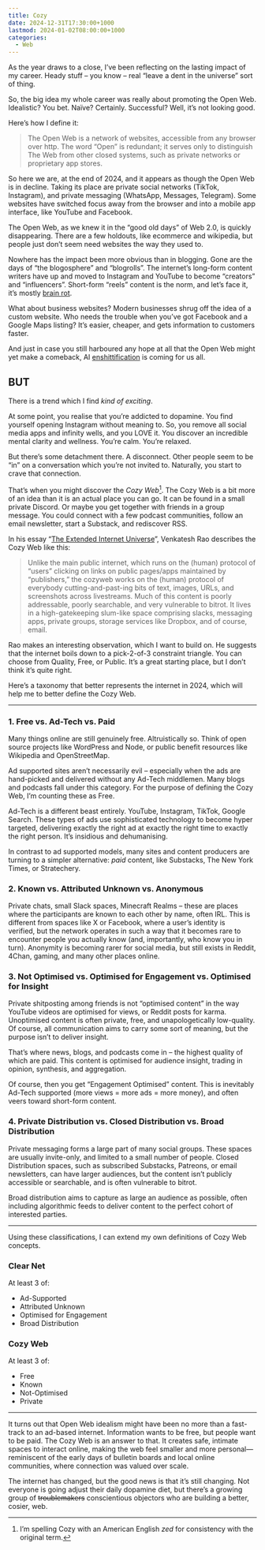 ```yaml
---
title: Cozy
date: 2024-12-31T17:30:00+1000
lastmod: 2024-01-02T08:00:00+1000
categories:
  - Web
---
```


As the year draws to a close, I’ve been reflecting on the lasting impact of my career. Heady stuff – you know – real “leave a dent in the universe” sort of thing.

So, the big idea my whole career was really about promoting the Open Web. Idealistic? You bet. Naïve? Certainly. Successful? Well, it’s not looking good.

<!--more-->

Here’s how I define it:

> The Open Web is a network of websites, accessible from any browser over http. The word “Open” is redundant; it serves only to distinguish The Web from other closed systems, such as private networks or proprietary app stores.

So here we are, at the end of 2024, and it appears as though the Open Web is in decline. Taking its place are private social networks (TikTok, Instagram), and private messaging (WhatsApp, Messages, Telegram). Some websites have switched focus away from the browser and into a mobile app interface, like YouTube and Facebook.

The Open Web, as we knew it in the “good old days” of Web 2.0, is quickly disappearing. There are a few holdouts, like ecommerce and wikipedia, but people just don’t seem need websites the way they used to.

Nowhere has the impact been more obvious than in blogging. Gone are the days of “the blogosphere” and “blogrolls”. The internet’s long-form content writers have up and moved to Instagram and YouTube to become “creators” and “influencers”. Short-form “reels” content is the norm, and let’s face it, it’s mostly [brain rot](https://corp.oup.com/news/brain-rot-named-oxford-word-of-the-year-2024/).

What about business websites? Modern businesses shrug off the idea of a custom website. Who needs the trouble when you’ve got Facebook and a Google Maps listing? It’s easier, cheaper, and gets information to customers faster.

And just in case you still harboured any hope at all that the Open Web might yet make a comeback, AI [enshittification](https://www.macquariedictionary.com.au/woty-2024/) is coming for us all.

BUT
---

There is a trend which I find *kind of exciting*.

At some point, you realise that you’re addicted to dopamine. You find yourself opening Instagram without meaning to. So, you remove all social media apps and infinity wells, and you LOVE it. You discover an incredible mental clarity and wellness. You’re calm. You’re relaxed.

But there’s some detachment there. A disconnect. Other people seem to be “in” on a conversation which you’re not invited to. Naturally, you start to crave that connection.

That’s when you might discover the *Cozy Web*[^1]. The Cozy Web is a bit more of an idea than it is an actual place you can go. It can be found in a small private Discord. Or maybe you get together with friends in a group message. You could connect with a few podcast communities, follow an email newsletter, start a Substack, and rediscover RSS.

In his essay “[The Extended Internet Universe](https://contraptions.venkateshrao.com/p/the-extended-internet-universe)”, Venkatesh Rao describes the Cozy Web like this:

> Unlike the main public internet, which runs on the (human) protocol of “users” clicking on links on public pages/apps maintained by “publishers,” the cozyweb works on the (human) protocol of everybody cutting-and-past-ing bits of text, images, URLs, and screenshots across livestreams. Much of this content is poorly addressable, poorly searchable, and very vulnerable to bitrot. It lives in a high-gatekeeping slum-like space comprising slacks, messaging apps, private groups, storage services like Dropbox, and of course, email.

Rao makes an interesting observation, which I want to build on. He suggests that the internet boils down to a pick-2-of-3 constraint triangle. You can choose from Quality, Free, or Public. It’s a great starting place, but I don’t think it’s quite right.

Here’s a taxonomy that better represents the internet in 2024, which will help me to better define the Cozy Web.

---

### 1. Free vs. Ad-Tech vs. Paid

Many things online are still genuinely free. Altruistically so. Think of open source projects like WordPress and Node, or public benefit resources like Wikipedia and OpenStreetMap.

Ad supported sites aren’t necessarily evil – especially when the ads are hand-picked and delivered without any Ad-Tech middlemen. Many blogs and podcasts fall under this category.  For the purpose of defining the Cozy Web, I’m counting these as Free.

Ad-Tech is a different beast entirely. YouTube, Instagram, TikTok, Google Search. These types of ads use sophisticated technology to become hyper targeted, delivering exactly the right ad at exactly the right time to exactly the right person. It’s insidious and dehumanising.

In contrast to ad supported models, many sites and content producers are turning to a simpler alternative: *paid* content, like Substacks, The New York Times, or Stratechery.

### 2. Known vs. Attributed Unknown vs. Anonymous

Private chats, small Slack spaces, Minecraft Realms – these are places where the participants are known to each other by name, often IRL. This is different from spaces like X or Facebook, where a user’s identity is verified, but the network operates in such a way that it becomes rare to encounter people you actually know (and, importantly, who know you in turn). Anonymity is becoming rarer for social media, but still exists in Reddit, 4Chan, gaming, and many other places online.

### 3. Not Optimised vs. Optimised for Engagement vs. Optimised for Insight

Private shitposting among friends is not “optimised content” in the way YouTube videos are optimised for views, or Reddit posts for karma. Unoptimised content is often private, free, and unapologetically low-quality. Of course, all communication aims to carry some sort of meaning, but the purpose isn’t to deliver insight.

That’s where news, blogs, and podcasts come in – the highest quality of which are paid. This content is optimised for audience insight, trading in opinion, synthesis, and aggregation.

Of course, then you get “Engagement Optimised” content. This is inevitably Ad-Tech supported (more views = more ads = more money), and often veers toward short-form content.

### 4. Private Distribution vs. Closed Distribution vs. Broad Distribution

Private messaging forms a large part of many social groups. These spaces are usually invite-only, and limited to a small number of people. Closed Distribution spaces, such as subscribed Substacks, Patreons, or email newsletters, can have larger audiences, but the content isn’t publicly accessible or searchable, and is often vulnerable to bitrot.

Broad distribution aims to capture as large an audience as possible, often including algorithmic feeds to deliver content to the perfect cohort of interested parties.

---

Using these classifications, I can extend my own definitions of Cozy Web concepts.

### Clear Net

At least 3 of:

- Ad-Supported
- Attributed Unknown
- Optimised for Engagement
- Broad Distribution

### Cozy Web

At least 3 of:

- Free
- Known
- Not-Optimised
- Private

---

It turns out that Open Web idealism might have been no more than a fast-track to an ad-based internet. Information wants to be free, but people want to be paid. The Cozy Web is an answer to that. It creates safe, intimate spaces to interact online, making the web feel smaller and more personal—reminiscent of the early days of bulletin boards and local online communities, where connection was valued over scale.

The internet has changed, but the good news is that it’s still changing. Not everyone is going adjust their daily dopamine diet, but there’s a growing group of ~~troublemakers~~ conscientious objectors who are building a better, cosier, web.

[^1]: I’m spelling Cozy with an American English *zed* for consistency with the original term.